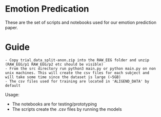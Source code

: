 # Emotion Predication

These are the set of scripts and notebooks used for our emotion prediction paper. 

# Guide
    - Copy trial_data_split-anon.zip into the RAW_EEG folder and unzip (RAW_EEG/p1 RAW_EEG/p2 etc should be visible)
    - From the src directory run python3 main.py or python main.py on non unix machines. This will create the csv files for each subject and will take some time since the dataset is large (~5GB)
    - The csv files used for training are located in 'ALIGEND_DATA' by default

Usage:
- The notebooks are for testing/prototyping
- The scripts create the .csv files by running the models


